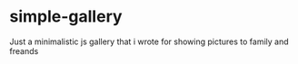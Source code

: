 # simple-gallery
Just a minimalistic js gallery that i wrote for showing pictures to family and freands
